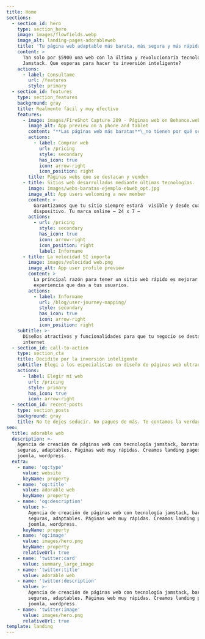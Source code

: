 ```yaml
---
title: Home
sections:
  - section_id: hero
    type: section_hero
    image: images/flowfields.webp
    image_alt: landing-pages-adorableweb
    title: 'Tu página web adaptable más barata, más segura y más rápida!!'
    content: >
      Tan solo por $5900 una web con la última y revolucionaria tecnología
      Jamstack. Que esperas para hacer tu inversión inteligente?
    actions:
      - label: Consultame
        url: /features
        style: primary
  - section_id: features
    type: section_features
    background: gray
    title: Realmente fácil y muy efectivo
    features:
      - image: images/FireShot Capture 209 - Páginas web on Behance.webp
        image_alt: App preview on a phone and tablet
        content: "**Las páginas web más baratas**\_no tienen por qué ser webs estáticas, feas y poco funcionales.\n\nHemos automatizado parte del proceso para que puedas comprar una página web barata sin sacrificar su calidad.\n\n"
        actions:
          - label: Comprar web
            url: /pricing
            style: secondary
            has_icon: true
            icon: arrow-right
            icon_position: right
        title: Páginas webs que se destacan y venden
      - title: Sitios web desarrollados mediante últimas tecnologías.
        image: images/webs-baratas-ejemplo-ebweb_opt.jpg
        image_alt: App users welcoming a new member
        content: >
          Garantizamos que tu sitio siempre estará  visible y desde cualquier
          dispositivo. Tu marca online – 24 x 7 –
        actions:
          - url: /pricing
            style: secondary
            has_icon: true
            icon: arrow-right
            icon_position: right
            label: Informame
      - title: La velocidad SI importa
        image: images/velocidad web.png
        image_alt: App user profile preview
        content: >
          La principal razón para tener un sitio web rápido es mejorar la
          experiencia que das a tus usuarios.
        actions:
          - label: Informame
            url: /blog/user-journey-mapping/
            style: secondary
            has_icon: true
            icon: arrow-right
            icon_position: right
    subtitle: >-
      Diseños atractivos y funcionalidades para que tu negocio se destaque en
      internet
  - section_id: call-to-action
    type: section_cta
    title: Decidite por la inversión inteligente
    subtitle: Elegi a los especialistas en diseño de páginas web ultrarápidas
    actions:
      - label: Elegir mi web
        url: /pricing
        style: primary
        has_icon: true
        icon: arrow-right
  - section_id: recent-posts
    type: section_posts
    background: gray
    title: No te dejes seducir. No pagues de más. Te contamos la verdad.
seo:
  title: adorable web
  description: >-
    Agencia de creación de páginas web con tecnología jamstack, baratas,
    seguras, adaptables. Páginas web muy rápidas. Creamos landing pages, cms
    joomla, wordpress.
  extra:
    - name: 'og:type'
      value: website
      keyName: property
    - name: 'og:title'
      value: adorable web
      keyName: property
    - name: 'og:description'
      value: >-
        Agencia de creación de páginas web con tecnología jamstack, baratas,
        seguras, adaptables. Páginas web muy rápidas. Creamos landing pages, cms
        joomla, wordpress.
      keyName: property
    - name: 'og:image'
      value: images/hero.png
      keyName: property
      relativeUrl: true
    - name: 'twitter:card'
      value: summary_large_image
    - name: 'twitter:title'
      value: adorable web
    - name: 'twitter:description'
      value: >-
        Agencia de creación de páginas web con tecnología jamstack, baratas,
        seguras, adaptables. Páginas web muy rápidas. Creamos landing pages, cms
        joomla, wordpress.
    - name: 'twitter:image'
      value: images/hero.png
      relativeUrl: true
template: landing
---
```

